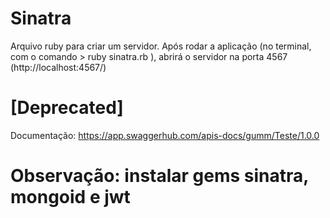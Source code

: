 # Sinatra

Arquivo ruby para criar um servidor. 
Após rodar a aplicação (no terminal, com o comando > ruby sinatra.rb ), abrirá o servidor na porta 4567 (http://localhost:4567/)

# [Deprecated]
Documentação: https://app.swaggerhub.com/apis-docs/gumm/Teste/1.0.0

# Observação: instalar gems sinatra, mongoid e jwt

